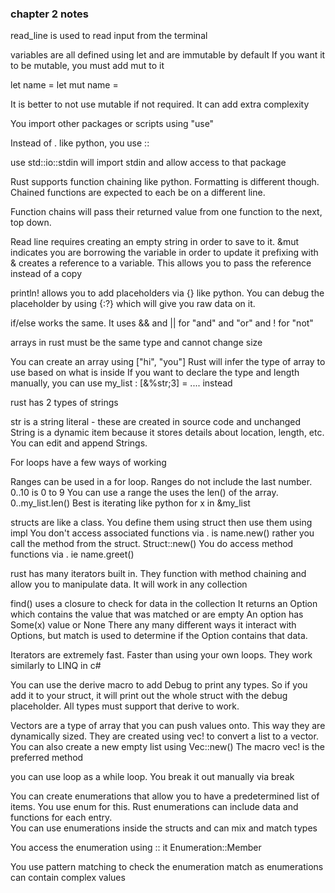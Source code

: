 ### chapter 2 notes


read_line is used to read input from the terminal

variables are all defined using let and are immutable by default
If you want it to be mutable, you must add mut to it

let name = 
let mut name = 

It is better to not use mutable if not required. It can add extra complexity

You import other packages or scripts using "use"

Instead of . like python, you use ::

use std::io::stdin will import stdin and allow access to that package

Rust supports function chaining like python. Formatting is different though. Chained functions are expected to each be on a different line.

Function chains will pass their returned value from one function to the next, top down.

Read line requires creating an empty string in order to save to it.
&mut indicates you are borrowing the variable in order to update it
prefixing with & creates a reference to a variable.  This allows you to pass the reference instead of a copy

println! allows you to add placeholders via {} like python. You can debug the placeholder by using {:?} which will give you raw data on it.

if/else works the same.  It uses && and || for "and" and "or" and ! for "not"

arrays in rust must be the same type and cannot change size

You can create an array using ["hi", "you"] 
Rust will infer the type of array to use based on what is inside
If you want to declare the type and length manually, you can use 
my_list : [&%str;3] = .... instead

rust has 2 types of strings

str is a string literal - these are created in source code and unchanged
String is a dynamic item because it stores details about location, length, etc. You can edit and append Strings.

For loops have a few ways of working

Ranges can be used in a for loop. Ranges do not include the last number.  0..10 is 0 to 9
You can use a range the uses the len() of the array.  0..my_list.len()
Best is iterating like python for x in &my_list

structs are like a class.  You define them using struct then use them using impl
You don't access associated functions via .  is name.new() rather you call the method from the struct.  Struct::new()
You do access method functions via . ie name.greet()

rust has many iterators built in. They function with method chaining and allow you to manipulate data. It will work in any collection

find() uses a closure to check for data in the collection
It returns an Option which contains the value that was matched or are empty
An option has Some(x) value or None
There any many different ways it interact with Options, but match is used to determine if the Option contains that data.

Iterators are extremely fast. Faster than using your own loops.  They work similarly to LINQ in c#

You can use the derive macro to add Debug to print any types. So if you add it to your struct, it will print out the whole struct with the debug placeholder. All types must support that derive to work.

Vectors are a type of array that you can push values onto.  This way they are dynamically sized. 
They are created using vec! to convert a list to a vector. You can also create a new empty list using Vec::new() The macro vec! is the preferred method

you can use loop as a while loop. You break it out manually via break

You can create enumerations that allow you to have a predetermined list of items. You use enum for this.
Rust enumerations can include data and functions for each entry.  
You can use enumerations inside the structs and can mix and match types

You access the enumeration using ::  it Enumeration::Member

You use pattern matching to check the enumeration match as enumerations can contain complex values